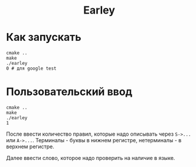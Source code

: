 <h1 align="center">Earley</h1>

# Как запускать
```shell
cmake ..
make
./earley
0 # для google test
```

# Пользовательский ввод

```shell
cmake ..
make
./earley
1
```

После ввести количество правил, которые надо описывать 
через `S->...` или `A->...`. Терминалы - буквы в нижнем регистре, 
нетерминалы - в верхнем регистре.

Далее ввести слово, которое надо проверить на наличие в языке.